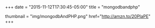 +++
date = "2015-11-12T17:30:45-05:00"
title = "mongodbandphp"

thumbnail = "img/mongodbAndPHP.png"
href="http://amzn.to/20PIaPE"
+++

